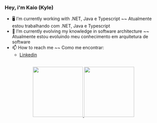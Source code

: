 ### Hey, i'm Kaio (Kyle)

- 🖥️ I’m currently working with .NET, Java e Typescript ~~ Atualmente estou trabalhando com .NET, Java e Typescript
- 🌱 I’m currently evolving my knowledge in software architecture ~~ Atualmente estou evoluindo meu conhecimento em arquitetura de software
- 📫 How to reach me ~~ Como me encontrar: 
  - <a href="https://www.linkedin.com/in/kaio-eduardo/">Linkedin</a>

##

<div align="center">
  <a href="https://github.com/kaioesa">
  <img height="160em" src="https://github-readme-stats.vercel.app/api?username=kaioesa&show_icons=true&theme=gruvbox&include_all_commits=true&count_private=true"/>
  <img height="160em" src="https://github-readme-stats.vercel.app/api/top-langs/?username=kaioesa&layout=compact&langs_count=7&theme=gruvbox"/>
</div>
  
##
